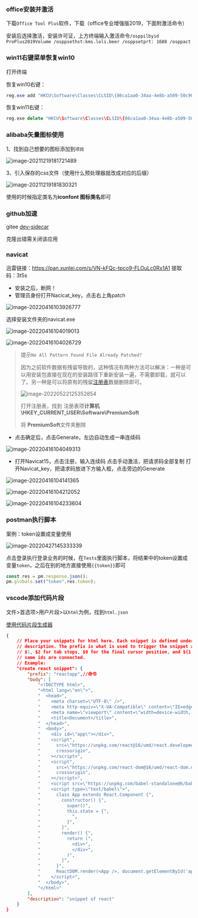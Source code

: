### office安装并激活

下载`Office Tool Plus`软件，下载（office专业增强版2019，下面附激活命令）

安装后选择激活，安装许可证，上方终端输入激活命令`/osppilbyid ProPlus2019Volume /osppsethst:kms.loli.beer /osppsetprt: 1688 /osppact`

 ### win11右键菜单恢复win10

打开终端

恢复win10右键：

```csharp
reg.exe add "HKCU\Software\Classes\CLSID\{86ca1aa0-34aa-4e8b-a509-50c905bae2a2}\InprocServer32" /f /ve 
```

恢复win11右键：

```cpp
reg.exe delete "HKCU\Software\Classes\CLSID\{86ca1aa0-34aa-4e8b-a509-50c905bae2a2}\InprocServer32" /va /f 
```

### alibaba矢量图标使用

1、找到自己想要的图标添加到`项目`

![image-20211219181721489](index.assets/image-20211219181721489.png) 

3、引入保存的css文件（使用什么预处理器就改成对应的后缀）

![image-20211219181830321](index.assets/image-20211219181830321.png) 

使用的时候指定类名为**iconfont  图标类名**即可

### github加速

gitee   [dev-sidecar](https://gitee.com/docmirror/dev-sidecar?_from=gitee_search)

克隆出错需关闭该应用

### navicat

迅雷链接：https://pan.xunlei.com/s/VN-kFQc-tpco9-FLOuLc0Rx1A1
提取码：3t5s

* 安装之后，断网！
* 管理员身份打开Nacicat_key，点击右上角patch 

![image-20220416103926777](index.assets/image-20220416103926777.png) 

选择安装文件夹的navicat.exe

![image-20220416104019013](index.assets/image-20220416104019013.png) 

![image-20220416104026729](index.assets/image-20220416104026729.png) 

> 提示`No All Pattern Found File Already Patched?`
>
> 因为之前软件数据有残留导致的，这种情况有两种方法可以解决：一种是可以用安装包直接在现在的安装路径下重新安装一遍，不需要卸载，就可以了。另一种是可以将原有的残留[注册表](https://so.csdn.net/so/search?q=注册表&spm=1001.2101.3001.7020)数据删除即可。
>
> ![image-20220522125352854](index.assets/image-20220522125352854.png) 
>
> 打开注册表，找到 注册表项**计算机\HKEY_CURRENT_USER\Software\PremiumSoft**
>
> 将 **PremiumSoft**文件夹删除

* 点击确定后，点击Generate，左边自动生成一串连续码

![image-20220416104049313](index.assets/image-20220416104049313.png) 

* 打开Navicat15，点击注册，输入连续码
  点击手动激活，把请求码全部复制
  打开Navicat_key，把请求码放进下方输入框，点击旁边的Generate

![image-20220416104141365](index.assets/image-20220416104141365.png) 

![image-20220416104212052](index.assets/image-20220416104212052.png) 

![image-20220416104233604](index.assets/image-20220416104233604.png) 

### postman执行脚本

案例：token设置成变量使用

![image-20220427145333339](index.assets/image-20220427145333339.png) 

点击登录执行登录业务的时候，在`Tests`里面执行脚本，将结果中的token设置成变量`token`，之后在别的地方直接使用`{{token}}`即可

```js
const res = pm.response.json();
pm.globals.set("token",res.token);
```

### vscode添加代码片段

文件>首选项>用户片段>以`html`为例，找到`html.json`

[使用代码片段生成器](https://snippet-generator.app/)

```json
{
	// Place your snippets for html here. Each snippet is defined under a snippet name and has a prefix, body and 
	// description. The prefix is what is used to trigger the snippet and the body will be expanded and inserted. Possible variables are:
	// $1, $2 for tab stops, $0 for the final cursor position, and ${1:label}, ${2:another} for placeholders. Placeholders with the 
	// same ids are connected.
	// Example:
	"create react snippet": {
		"prefix": "reactapp",//命令
		"body": [
			"<!DOCTYPE html>",
			"<html lang=\"en\">",
			"  <head>",
			"    <meta charset=\"UTF-8\" />",
			"    <meta http-equiv=\"X-UA-Compatible\" content=\"IE=edge\" />",
			"    <meta name=\"viewport\" content=\"width=device-width, initial-scale=1.0\" />",
			"    <title>Document</title>",
			"  </head>",
			"  <body>",
			"    <div id=\"app\"></div>",
			"    <script",
			"      src=\"https://unpkg.com/react@16/umd/react.development.js\"",
			"      crossorigin",
			"    ></script>",
			"    <script",
			"      src=\"https://unpkg.com/react-dom@16/umd/react-dom.development.js\"",
			"      crossorigin",
			"    ></script>",
			"    <script src=\"https://unpkg.com/babel-standalone@6/babel.min.js\"></script>",
			"    <script type=\"text/babel\">",
			"      class App extends React.Component {",
			"        constructor() {",
			"          super()",
			"          this.state = {",
			"            ",
			"          }",
			"        }",
			"        render() {",
			"          return (",
			"            <div>",
			"            </div>",
			"          )",
			"        }",
			"      }",
			"      ReactDOM.render(<App />, document.getElementById('app'))",
			"    </script>",
			"  </body>",
			"</html>"
		],
		"description": "snippet of react"
	}
}
```





